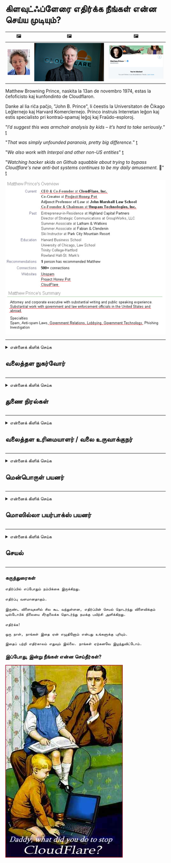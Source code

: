 # கிளவுட்ஃப்ளேரை எதிர்க்க நீங்கள் என்ன செய்ய முடியும்?

| 🖼 | 🖼 | 🖼 |
| --- | --- | --- |
| ![](../image/matthew_prince_teen.jpg) | ![](../image/matthew_prince.jpg) | ![](../image/blockedbymatthewprince.jpg) |


Matthew Browning Prince, naskita la 13an de novembro 1974, estas la ĉefoficisto kaj kunfondinto de Cloudflaron.

Danke al lia riĉa paĉjo, "John B. Prince", li ĉeestis la Universitaton de Ĉikago Leĝlernejo kaj Harvard Komerclernejo.
Princo instruis Interretan leĝon kaj estis specialisto pri kontraŭ-spamaj leĝoj kaj Fraŭdo-esploroj.


"*I’d suggest this was armchair analysis by kids – it’s hard to take seriously.*" [t](https://www.theguardian.com/technology/2015/nov/19/cloudflare-accused-by-anonymous-helping-isis)

"*That was simply unfounded paranoia, pretty big difference.*"  [t](https://twitter.com/xxdesmus/status/992757936123359233)

"*We also work with Interpol and other non-US entities*" [t](https://twitter.com/eastdakota/status/1203028504184360960)

"*Watching hacker skids on Github squabble about trying to bypass Cloudflare's new anti-bot systems continues to be my daily amusement.* 🍿" [t](https://twitter.com/eastdakota/status/1273277839102656515)


![](../image/whoismp.jpg)

---


<details>
<summary>என்னைக் கிளிக் செய்க

## வலைத்தள நுகர்வோர்
</summary>


- நீங்கள் விரும்பும் வலைத்தளம் கிளவுட்ஃப்ளேரைப் பயன்படுத்தினால், கிளவுட்ஃப்ளேரைப் பயன்படுத்த வேண்டாம் என்று அவர்களிடம் சொல்லுங்கள்.
  - பேஸ்புக், ரெட்டிட், ட்விட்டர் அல்லது மாஸ்டோடன் போன்ற சமூக ஊடகங்களில் சிணுங்குவதில் எந்த வித்தியாசமும் இல்லை. [ஹேஷ்டேக்குகளை விட செயல்கள் சத்தமாக இருக்கும்.](https://twitter.com/phyzonloop/status/1274132092490862594)
  - உங்களை உங்களுக்கு பயனுள்ளதாக மாற்ற விரும்பினால் வலைத்தள உரிமையாளருடன் தொடர்பு கொள்ள முயற்சிக்கவும்.

[கிளவுட்ஃப்ளேர் கூறினார்](https://github.com/Eloston/ungoogled-chromium/issues/783):
```
நீங்கள் சிக்கலில் ஈடுபடும் குறிப்பிட்ட சேவைகள் அல்லது தளங்களுக்கான நிர்வாகிகளை அணுகவும், உங்கள் அனுபவத்தைப் பகிர்ந்து கொள்ளவும் நாங்கள் பரிந்துரைக்கிறோம்.
```

[நீங்கள் இதைக் கேட்கவில்லை என்றால், வலைத்தள உரிமையாளருக்கு இந்தப் பிரச்சினை ஒருபோதும் தெரியாது.](../PEOPLE.md)

![](../image/liberapay.jpg)

[வெற்றிகரமான உதாரணம்](https://counterpartytalk.org/t/turn-off-cloudflare-on-counterparty-co-plz/164/5).<br>
உன்னிடம் ஒரு பிரச்சினை இருக்கிறது? [இப்போது உங்கள் குரலை உயர்த்துங்கள்.](https://github.com/maraoz/maraoz.github.io/issues/1) உதாரணம் கீழே.

```
கார்ப்பரேட் தணிக்கை மற்றும் வெகுஜன கண்காணிப்புக்கு நீங்கள் உதவுகிறீர்கள்.
https://git.sdf.org/deCloudflare/cloudflare-tor/src/branch/master/README.md
```

```
உங்கள் வலைப்பக்கம் கிளவுட்ஃப்ளேரின் தனியுரிமை-துஷ்பிரயோகம் செய்யும் தனியார் சுவர் தோட்டத்தில் உள்ளது.
https://git.sdf.org/deCloudflare/cloudflare-tor/
```

- வலைத்தளத்தின் தனியுரிமைக் கொள்கையைப் படிக்க சிறிது நேரம் ஒதுக்குங்கள்.
  - வலைத்தளம் கிளவுட்ஃப்ளேருக்குப் பின்னால் இருந்தால் அல்லது வலைத்தளம் கிளவுட்ஃப்ளேருடன் இணைக்கப்பட்ட சேவைகளைப் பயன்படுத்துகிறது.

இது "கிளவுட்ஃப்ளேர்" என்றால் என்ன என்பதை விளக்க வேண்டும், மேலும் உங்கள் தரவை கிளவுட்ஃப்ளேருடன் பகிர்ந்து கொள்ள அனுமதி கேட்க வேண்டும். அவ்வாறு செய்யத் தவறினால் நம்பிக்கை மீறப்படும், மேலும் கேள்விக்குரிய வலைத்தளம் தவிர்க்கப்பட வேண்டும்.

[ஏற்றுக்கொள்ளக்கூடிய தனியுரிமைக் கொள்கை எடுத்துக்காட்டு இங்கே](https://archive.is/bDlTz) ("Subprocessors" > "Entity Name")

```
உங்கள் தனியுரிமைக் கொள்கையைப் படித்திருக்கிறேன், கிளவுட்ஃப்ளேர் என்ற வார்த்தையை என்னால் கண்டுபிடிக்க முடியவில்லை.
கிளவுட்ஃப்ளேருக்கு எனது தரவை நீங்கள் தொடர்ந்து வழங்கினால், உங்களுடன் தரவைப் பகிர மறுக்கிறேன்.
https://git.sdf.org/deCloudflare/cloudflare-tor/
```

கிளவுட்ஃப்ளேர் என்ற சொல் இல்லாத தனியுரிமைக் கொள்கையின் எடுத்துக்காட்டு இது.
[Liberland Jobs](https://archive.is/daKIr) [privacy policy](https://docsend.com/view/feiwyte):

![](../image/cfwontobey.jpg)

கிளவுட்ஃப்ளேருக்கு அவற்றின் தனியுரிமைக் கொள்கை உள்ளது.
[கிளவுட்ஃப்ளேர் டாக்ஸிங் மக்களை விரும்புகிறது.](https://www.reddit.com/r/GamerGhazi/comments/2s64fe/be_wary_reporting_to_cloudflare/)

வலைத்தளத்தின் பதிவு படிவத்திற்கு இங்கே ஒரு சிறந்த எடுத்துக்காட்டு.
AFAIK, பூஜ்ஜிய வலைத்தளம் இதைச் செய்யுங்கள். நீங்கள் அவர்களை நம்புவீர்களா?

```
“XYZ க்கு பதிவுபெறு” என்பதைக் கிளிக் செய்வதன் மூலம், எங்கள் சேவை விதிமுறைகள் மற்றும் தனியுரிமை அறிக்கையை நீங்கள் ஒப்புக்கொள்கிறீர்கள்.
உங்கள் தரவை கிளவுட்ஃப்ளேருடன் பகிர்ந்து கொள்ள ஒப்புக்கொள்கிறீர்கள், மேலும் கிளவுட்ஃப்ளேரின் தனியுரிமை அறிக்கையையும் ஒப்புக்கொள்கிறீர்கள்.
கிளவுட்ஃப்ளேர் உங்கள் தகவலைக் கசியவிட்டால் அல்லது எங்கள் சேவையகங்களுடன் இணைக்க உங்களை அனுமதிக்காவிட்டால், அது எங்கள் தவறு அல்ல. [*]

[ பதிவுபெறுக ] [ நான் ஏற்கவில்லை ]
```
[*] [PEOPLE.md](../PEOPLE.md)


- அவர்களின் சேவையைப் பயன்படுத்த வேண்டாம். நீங்கள் கிளவுட்ஃப்ளேரால் பார்க்கப்படுகிறீர்கள் என்பதை நினைவில் கொள்க.
  - ["I'm in your TLS, sniffin' your passworz"](../image/iminurtls.jpg)

- பிற வலைத்தளத்தைத் தேடுங்கள். இணையத்தில் மாற்று மற்றும் சந்தர்ப்பங்கள் உள்ளன!

- தினசரி அடிப்படையில் டோரைப் பயன்படுத்த உங்கள் நண்பர்களை நம்புங்கள்.
  - அநாமதேயமானது திறந்த இணையத்தின் தரமாக இருக்க வேண்டும்!
  - [டோர் திட்டம் இந்த திட்டத்தை விரும்பவில்லை என்பதை நினைவில் கொள்க.](../HISTORY.md)

</details>

------

<details>
<summary>என்னைக் கிளிக் செய்க

## துணை நிரல்கள்
</summary>

- உங்கள் உலாவி பயர்பாக்ஸ், டோர் உலாவி அல்லது இணைக்கப்படாத குரோமியம் என்றால், இந்த துணை நிரல்களில் ஒன்றை கீழே பயன்படுத்தவும்.
  - நீங்கள் பிற புதிய துணை நிரல்களைச் சேர்க்க விரும்பினால் முதலில் அதைப் பற்றி கேளுங்கள்.


| பெயர் | டெவலப்பர் | ஆதரவு | தடுக்க முடியும் | அறிவிக்க முடியும் | Chrome |
| -------- | -------- | -------- | -------- | -------- | -------- |
| [Bloku Cloudflaron MITM-Atakon](../subfiles/about.bcma.md) | #Addon | [ ? ](README.md) | **ஆம்**     | **ஆம்**     |  **ஆம்** |
| [Ĉu ligoj estas vundeblaj al MITM-atako?](../subfiles/about.ismm.md) | #Addon | [ ? ](README.md) | இல்லை     | **ஆம்**     |  **ஆம்** |
| [Ĉu ĉi tiuj ligoj blokos Tor-uzanton?](../subfiles/about.isat.md) | #Addon | [ ? ](README.md) | இல்லை     | **ஆம்**     |  **ஆம்** |
| [Block Cloudflare MITM Attack](https://trac.torproject.org/projects/tor/attachment/ticket/24351/block_cloudflare_mitm_attack-1.0.14.1-an%2Bfx.xpi)<br>[**DELETED BY TOR PROJECT**](../HISTORY.md) | nullius | [ ? ](tool/block_cloudflare_mitm_fx), [Link](README.md) | **ஆம்**     | **ஆம்**     |  இல்லை |
| [TPRB](http://34ahehcli3epmhbu2wbl6kw6zdfl74iyc4vg3ja4xwhhst332z3knkyd.onion/) | Sw | [ ? ](http://34ahehcli3epmhbu2wbl6kw6zdfl74iyc4vg3ja4xwhhst332z3knkyd.onion/) | **ஆம்**     | **ஆம்**     |  இல்லை |
| [Detect Cloudflare](https://addons.mozilla.org/en-US/firefox/addon/detect-cloudflare/) | Frank Otto | [ ? ](https://github.com/traktofon/cf-detect) | இல்லை     | **ஆம்**     |  இல்லை |
| [True Sight](https://addons.mozilla.org/en-US/firefox/addon/detect-cloudflare-plus/) | claustromaniac | [ ? ](https://github.com/claustromaniac/detect-cloudflare-plus) | இல்லை     | **ஆம்**     |  இல்லை |
| [Which Cloudflare datacenter am I visiting?](https://addons.mozilla.org/en-US/firefox/addon/cf-pop/) | 依云 | [ ? ](https://github.com/lilydjwg/cf-pop) | இல்லை     | **ஆம்**     |  இல்லை |


- "Decentraleyes" "CDNJS (Cloudflare)" உடனான இணைப்பை நிறுத்த முடியும்.
  - இது நெட்வொர்க்குகளை அடைவதிலிருந்து நிறைய கோரிக்கைகளைத் தடுக்கிறது, மேலும் தளங்களை உடைக்காமல் இருக்க உள்ளூர் கோப்புகளுக்கு உதவுகிறது.
  - டெவலப்பர் பதிலளித்தார்: "[very concerning indeed](https://github.com/Synzvato/decentraleyes/issues/236#issuecomment-352049501)", "[widespread usage severely centralizes the web](https://github.com/Synzvato/decentraleyes/issues/251#issuecomment-366752049)"

- [உங்கள் சான்றிதழ் ஆணையத்திலிருந்து (CA) கிளவுட்ஃப்ளேர் சான்றிதழை அகற்றலாம் அல்லது அவநம்பிக்கை கொள்ளலாம்.](https://www.ssl.com/how-to/remove-root-certificate-firefox/)

</details>

------

<details>
<summary>என்னைக் கிளிக் செய்க

## வலைத்தள உரிமையாளர் / வலை உருவாக்குநர்
</summary>


![](../image/word_cloudflarefree.jpg)

- Cloudflare கரைசலைப் பயன்படுத்த வேண்டாம், காலம்.
  - அதை விட நீங்கள் சிறப்பாக செய்ய முடியும், இல்லையா? [கிளவுட்ஃப்ளேர் சந்தாக்கள், திட்டங்கள், களங்கள் அல்லது கணக்குகளை எவ்வாறு அகற்றுவது என்பது இங்கே.](https://support.cloudflare.com/hc/en-us/articles/200167776-Removing-subscriptions-plans-domains-or-accounts)

| 🖼 | 🖼 |
| --- | --- |
| ![](../image/htmlalertcloudflare.jpg) | ![](../image/htmlalertcloudflare2.jpg) |

- மேலும் வாடிக்கையாளர்கள் வேண்டுமா? என்ன செய்ய வேண்டும் என்று உனக்கு தெரியும். குறிப்பு "வரிக்கு மேலே" உள்ளது.
  - [வணக்கம், "நாங்கள் உங்கள் தனியுரிமையை தீவிரமாக எடுத்துக்கொள்கிறோம்" என்று எழுதியுள்ளீர்கள், ஆனால் எனக்கு "பிழை 403 தடைசெய்யப்பட்ட அநாமதேய ப்ராக்ஸி அனுமதிக்கப்படவில்லை".](https://it.slashdot.org/story/19/02/19/0033255/stop-saying-we-take-your-privacy-and-security-seriously) டோர் அல்லது வி.பி.என் ஏன் தடுக்கிறீர்கள்? [தற்காலிக மின்னஞ்சல்களை ஏன் தடுக்கிறீர்கள்?](http://523kpawzkarw3j6afz2elxfs4h3hfclomkcmbjs6kaimo4lokympi6yd.onion/)

![](../image/anonexist.jpg)

- கிளவுட்ஃப்ளேரைப் பயன்படுத்துவது செயலிழப்புக்கான வாய்ப்புகளை அதிகரிக்கும். உங்கள் சேவையகம் செயலிழந்துவிட்டால் அல்லது கிளவுட்ஃப்ளேர் கீழே இருந்தால் பார்வையாளர்கள் உங்கள் வலைத்தளத்தை அணுக முடியாது.
  - [கிளவுட்ஃப்ளேர் ஒருபோதும் கீழே போகாது என்று நீங்கள் உண்மையில் நினைத்தீர்களா?](https://www.ibtimes.com/cloudflare-down-not-working-sites-producing-504-gateway-timeout-errors-2618008) [Another](https://twitter.com/Jedduff/status/1097875615997399040) [sample](https://twitter.com/search?f=tweets&vertical=default&q=Cloudflare%20is%20having%20problems). [Need more](../PEOPLE.md)?

![](../image/cloudflareinternalerror.jpg)

- உங்கள் "ஏபிஐ சேவை", "மென்பொருள் புதுப்பிப்பு சேவையகம்" அல்லது "ஆர்எஸ்எஸ் ஊட்டம்" ப்ராக்ஸி செய்ய கிளவுட்ஃப்ளேரைப் பயன்படுத்துவது உங்கள் வாடிக்கையாளருக்கு தீங்கு விளைவிக்கும். ஒரு வாடிக்கையாளர் உங்களை அழைத்து, "உங்கள் API ஐ இனி என்னால் பயன்படுத்த முடியாது" என்று கூறினார், மேலும் என்ன நடக்கிறது என்று உங்களுக்குத் தெரியாது. கிளவுட்ஃப்ளேர் உங்கள் வாடிக்கையாளரை அமைதியாக தடுக்க முடியும். பரவாயில்லை என்று நினைக்கிறீர்களா?
  - பல ஆர்எஸ்எஸ் ரீடர் கிளையன்ட் மற்றும் ஆர்எஸ்எஸ் ரீடர் ஆன்லைன் சேவை உள்ளன. நீங்கள் குழுசேர மக்களை அனுமதிக்கவில்லை என்றால் ஏன் ஆர்எஸ்எஸ் ஊட்டத்தை வெளியிடுகிறீர்கள்?

![](../image/rssfeedovercf.jpg)

- உங்களுக்கு HTTPS சான்றிதழ் தேவையா? "குறியாக்கம் செய்வோம்" அல்லது CA நிறுவனத்திடமிருந்து வாங்கவும்.

- உங்களுக்கு டிஎன்எஸ் சேவையகம் தேவையா? உங்கள் சொந்த சேவையகத்தை அமைக்க முடியவில்லையா? அவர்களுக்கு எப்படி: [Hurricane Electric Free DNS](https://dns.he.net/), [Dyn.com](https://dyn.com/dns/), [1984 Hosting](https://www.1984hosting.com/), [Afraid.Org (நீங்கள் TOR ஐப் பயன்படுத்தினால் நிர்வாகி உங்கள் கணக்கை நீக்கவும்)](https://freedns.afraid.org/)

- ஹோஸ்டிங் சேவையைத் தேடுகிறீர்களா? இலவசமா? அவர்களுக்கு எப்படி: [Onion Service](http://vww6ybal4bd7szmgncyruucpgfkqahzddi37ktceo3ah7ngmcopnpyyd.onion/en/security/network-security/tor/onionservices-best-practices), [Free Web Hosting Area](https://freewha.com/), [Autistici/Inventati Web Site Hosting](https://www.autinv5q6en4gpf4.onion/services/website), [Github Pages](https://pages.github.com/), [Surge](https://surge.sh/)
  - [கிளவுட்ஃப்ளேருக்கு மாற்று](../subfiles/cloudflare-alternatives.md)

- நீங்கள் "cloudflare-ipfs.com" ஐப் பயன்படுத்துகிறீர்களா? [கிளவுட்ஃப்ளேர் ஐபிஎஃப்எஸ் மோசமானது என்று உங்களுக்குத் தெரியுமா?](../PEOPLE.md)

- உங்கள் சேவையகத்தில் OWASP மற்றும் Fail2Ban போன்ற வலை பயன்பாட்டு ஃபயர்வாலை நிறுவி அதை சரியாக உள்ளமைக்கவும்.
  - டாரைத் தடுப்பது ஒரு தீர்வு அல்ல. சிறிய மோசமான பயனர்களுக்காக அனைவரையும் தண்டிக்க வேண்டாம்.

- உங்கள் வலைத்தளத்தை அணுகுவதிலிருந்து "கிளவுட்ஃப்ளேர் வார்ப்" பயனர்களை திருப்பி விடுங்கள் அல்லது தடுக்கவும். உங்களால் முடிந்தால் ஒரு காரணத்தை வழங்கவும்.

> ஐபி பட்டியல்: "[கிளவுட்ஃப்ளேரின் தற்போதைய ஐபி வரம்புகள்](cloudflare_inc/)"

> A: அவற்றைத் தடு

```
server {
...
deny 173.245.48.0/20;
deny 103.21.244.0/22;
deny 103.22.200.0/22;
deny 103.31.4.0/22;
deny 141.101.64.0/18;
deny 108.162.192.0/18;
deny 190.93.240.0/20;
deny 188.114.96.0/20;
deny 197.234.240.0/22;
deny 198.41.128.0/17;
deny 162.158.0.0/15;
deny 104.16.0.0/12;
deny 172.64.0.0/13;
deny 131.0.72.0/22;
deny 2400:cb00::/32;
deny 2606:4700::/32;
deny 2803:f800::/32;
deny 2405:b500::/32;
deny 2405:8100::/32;
deny 2a06:98c0::/29;
deny 2c0f:f248::/32;
...
}
```

> B: எச்சரிக்கை பக்கத்திற்கு திருப்பி விடுங்கள்

```
http {
...
geo $iscf {
default 0;
173.245.48.0/20 1;
103.21.244.0/22 1;
103.22.200.0/22 1;
103.31.4.0/22 1;
141.101.64.0/18 1;
108.162.192.0/18 1;
190.93.240.0/20 1;
188.114.96.0/20 1;
197.234.240.0/22 1;
198.41.128.0/17 1;
162.158.0.0/15 1;
104.16.0.0/12 1;
172.64.0.0/13 1;
131.0.72.0/22 1;
2400:cb00::/32 1;
2606:4700::/32 1;
2803:f800::/32 1;
2405:b500::/32 1;
2405:8100::/32 1;
2a06:98c0::/29 1;
2c0f:f248::/32 1;
}
...
}

server {
...
if ($iscf) {rewrite ^ https://example.com/cfwsorry.php;}
...
}

<?php
header('HTTP/1.1 406 Not Acceptable');
echo <<<CLOUDFLARED
Thank you for visiting ourwebsite.com!<br />
We are sorry, but we can't serve you because your connection is being intercepted by Cloudflare.<br />
Please read https://git.sdf.org/deCloudflare/cloudflare-tor for more information.<br />
CLOUDFLARED;
die();
```

- நீங்கள் சுதந்திரத்தை நம்புகிறீர்கள் மற்றும் அநாமதேய பயனர்களை வரவேற்கிறீர்கள் என்றால் டோர் வெங்காய சேவை அல்லது I2P இன்சைட்டை அமைக்கவும்.

- பிற கிளியர்நெட் / டோர் இரட்டை வலைத்தள ஆபரேட்டர்களிடமிருந்து ஆலோசனை கேட்டு அநாமதேய நண்பர்களை உருவாக்குங்கள்!

</details>

------

<details>
<summary>என்னைக் கிளிக் செய்க

## மென்பொருள் பயனர்
</summary>


- Discord என்பது CloudFlare ஐப் பயன்படுத்துகிறது. மாற்று? நாங்கள் பரிந்துரைக்கிறோம் [**Briar** (Android)](https://f-droid.org/en/packages/org.briarproject.briar.android/), [Ricochet (PC)](https://ricochet.im/), [Tox + Tor (Android/PC)](https://tox.chat/download.html)
  - பிரையரில் டோர் டீமான் அடங்கும், எனவே நீங்கள் ஆர்போட்டை நிறுவ வேண்டியதில்லை.
  - Qwtch டெவலப்பர்கள், திறந்த தனியுரிமை, தங்கள் கிட் சேவையிலிருந்து முன்னறிவிப்பின்றி stop_cloudflare திட்டத்தை நீக்கியது.

- நீங்கள் டெபியன் குனு / லினக்ஸ் அல்லது ஏதேனும் வழித்தோன்றலைப் பயன்படுத்தினால், குழுசேரவும்: [bug #831835](https://bugs.debian.org/cgi-bin/bugreport.cgi?bug=831835). உங்களால் முடிந்தால், பேட்சை சரிபார்க்க உதவுங்கள், மேலும் அதை ஏற்றுக்கொள்ள வேண்டுமா என்பது குறித்து சரியான முடிவுக்கு வர பராமரிப்பாளருக்கு உதவுங்கள்.

- இந்த உலாவிகளை எப்போதும் பரிந்துரைக்கவும்.

| பெயர் | டெவலப்பர் | ஆதரவு | கருத்து |
| -------- | -------- | -------- | -------- |
| [Ungoogled-Chromium](https://ungoogled-software.github.io/ungoogled-chromium-binaries/) | Eloston | [ ? ](https://github.com/Eloston/ungoogled-chromium) | PC (Win, Mac, Linux)  _!Tor_ |
| [Bromite](https://www.bromite.org/fdroid) | Bromite | [ ? ](https://github.com/bromite/bromite/issues) | Android  _!Tor_ |
| [Tor Browser](https://www.torproject.org/download/) | Tor Project | [ ? ](https://support.torproject.org/) | PC (Win, Mac, Linux)  _Tor_|
| [Tor Browser Android](https://www.torproject.org/download/) | Tor Project | [ ? ](https://support.torproject.org/) | Android  _Tor_|
| [Onion Browser](https://itunes.apple.com/us/app/onion-browser/id519296448?mt=8) | Mike Tigas | [ ? ](https://github.com/OnionBrowser/OnionBrowser/issues) | Apple iOS  _Tor_|
| [GNU/Icecat](https://www.gnu.org/software/gnuzilla/) | GNU | [ ? ](https://www.gnu.org/software/gnuzilla/) | PC (Linux) |
| [IceCatMobile](https://f-droid.org/en/packages/org.gnu.icecat/) | GNU | [ ? ](https://lists.gnu.org/mailman/listinfo/bug-gnuzilla) | Android |
| [Iridium Browser](https://iridiumbrowser.de/about/) | Iridium | [ ? ](https://github.com/iridium-browser/iridium-browser/) | PC (Win, Mac, Linux, OpenBSD) |


பிற மென்பொருளின் தனியுரிமை அபூரணமானது. டோர் உலாவி "சரியானது" என்று இது அர்த்தப்படுத்துவதில்லை.
இணையம் மற்றும் தொழில்நுட்பத்தில் 100% பாதுகாப்பான அல்லது 100% தனிப்பட்டதாக இல்லை.

- டோர் பயன்படுத்த வேண்டாமா? டோர் டீமனுடன் எந்த உலாவியையும் பயன்படுத்தலாம்.
  - [டோர் திட்டம் இதை விரும்பவில்லை என்பதை நினைவில் கொள்க.](https://support.torproject.org/tbb/tbb-9/) நீங்கள் அவ்வாறு செய்ய முடிந்தால் டோர் உலாவியைப் பயன்படுத்தவும்.
- [டோருடன் குரோமியத்தை எவ்வாறு பயன்படுத்துவது](../subfiles/chromium_tor.md)


பிற மென்பொருளின் தனியுரிமை பற்றி பேசலாம்.

- [நீங்கள் உண்மையில் பயர்பாக்ஸைப் பயன்படுத்த வேண்டும் என்றால், "பயர்பாக்ஸ் ஈஎஸ்ஆர்" ஐத் தேர்ந்தெடுக்கவும்.](https://www.mozilla.org/en-US/firefox/organizations/)
  - [பயர்பாக்ஸ் - ஸ்பைவேர் கண்காணிப்பு](https://spyware.neocities.org/articles/firefox.html)
  - [பயர்பாக்ஸ் சுதந்திரமான பேச்சை நிராகரிக்கிறது, சுதந்திரமான பேச்சுக்கு தடை விதிக்கிறது](https://web.archive.org/web/20200423010026/https://reclaimthenet.org/firefox-rejects-free-speech-bans-free-speech-commenting-plugin-dissenter-from-its-extensions-gallery/)
  - ["100+ கீழ்நோக்குகள். ஒரு மென்பொருள் நிறுவனத்துடன் ஒட்டிக்கொள்ளும்படி கேட்பது போல் தெரிகிறது ... இந்த நாட்களில் மென்பொருள் அதிகம்."](https://old.reddit.com/r/firefox/comments/gutdiw/weve_got_work_to_do_the_mozilla_blog/fslbbb6/)
  - [ஓ, ஃபயர்பாக்ஸ் எனது URL பட்டியில் ஸ்பான்சர் செய்த இணைப்புகளை ஏன் காட்டுகிறது?](https://www.reddit.com/r/firefox/comments/jybx2w/uh_why_is_firefox_showing_me_sponsored_links_in/)
  - [மொஸில்லா - பிசாசு அவதாரம்](https://digdeeper.neocities.org/ghost/mozilla.html)

- [நினைவில் கொள்ளுங்கள், மொஸில்லா கிளவுட்ஃப்ளேர் சேவையைப் பயன்படுத்துகிறது.](https://www.robtex.com/dns-lookup/www.mozilla.org) [அவர்கள் தங்கள் தயாரிப்பில் கிளவுட்ஃப்ளேரின் டிஎன்எஸ் சேவையையும் பயன்படுத்துகிறார்கள்.](https://www.theregister.co.uk/2018/03/21/mozilla_testing_dns_encryption/)

- [இந்த டிக்கெட்டை மொஸில்லா அதிகாரப்பூர்வமாக நிராகரித்தது.](https://bugzilla.mozilla.org/show_bug.cgi?id=1426618)

- [பயர்பாக்ஸ் ஃபோகஸ் ஒரு நகைச்சுவை.](https://github.com/mozilla-mobile/focus-android/issues/1743) [டெலிமெட்ரியை முடக்குவதாக அவர்கள் உறுதியளித்தனர், ஆனால் அவர்கள் அதை மாற்றினர்.](https://github.com/mozilla-mobile/focus-android/issues/4210)

- [பேல்மூன் / பசிலிஸ்க் டெவலப்பர் கிளவுட்ஃப்ளேரை நேசிக்கிறார்.](https://github.com/mozilla-mobile/focus-android/issues/1743#issuecomment-345993097)
  - [வெளிறிய மூனின் காப்பக சேவையகம் 18 மாதங்களுக்கு தீம்பொருளை ஹேக் செய்து பரப்பியது](https://www.reddit.com/r/privacytoolsIO/comments/cc808y/pale_moons_archive_server_hacked_and_spread/)
  - டோர் பயனர்களையும் அவர் வெறுக்கிறார் - "[இது டோரை நோக்கி விரோதமாக இருக்கட்டும். டோர் அதன் மிக உயர்ந்த துஷ்பிரயோக காரணியைக் கருத்தில் கொண்டு பெரும்பாலான தளங்கள் விரோதமாக இருக்க வேண்டும் என்று நான் நினைக்கிறேன்.](https://github.com/yacy/yacy_search_server/issues/314#issuecomment-565932097)"

- [வாட்டர்ஃபாக்ஸில் கடுமையான "தொலைபேசிகள் வீடு" சிக்கல் உள்ளது](https://spyware.neocities.org/articles/waterfox.html)

- [கூகிள் குரோம் ஒரு ஸ்பைவேர்.](https://www.gnu.org/proprietary/malware-google.en.html)
  - [Google உங்கள் செயல்பாட்டை சுயவிவரப்படுத்துகிறது.](https://spyware.neocities.org/articles/chrome.html)

- [எஸ்.ஆர்.வேர் இரும்பு பல தொலைபேசிகளை வீட்டு இணைப்பை உருவாக்குகிறது.](https://spyware.neocities.org/articles/iron.html) இது Google களங்களுடனும் இணைகிறது.

- [தைரியமான உலாவி அனுமதிப்பட்டியல் பேஸ்புக் / ட்விட்டர் டிராக்கர்கள்.](https://www.bleepingcomputer.com/news/security/facebook-twitter-trackers-whitelisted-by-brave-browser/)
  - [இங்கே மேலும் சிக்கல்கள் உள்ளன.](https://spyware.neocities.org/articles/brave.html)
  - [பைனன்ஸ் இணைப்பு ஐடி](https://twitter.com/cryptonator1337/status/1269594587716374528)

- [மைக்ரோசாஃப்ட் எட்ஜ் பேஸ்புக் பயனர்களின் முதுகில் ஃப்ளாஷ் குறியீட்டை இயக்க அனுமதிக்கிறது.](https://www.zdnet.com/article/microsoft-edge-lets-facebook-run-flash-code-behind-users-backs/)

- [விவால்டி உங்கள் தனியுரிமையை மதிக்கவில்லை.](https://spyware.neocities.org/articles/vivaldi.html)

- [ஓபரா ஸ்பைவேர் நிலை: மிக உயர்ந்தது](https://spyware.neocities.org/articles/opera.html)

- Apple iOS: [நீங்கள் iOS ஐப் பயன்படுத்தக்கூடாது, முக்கியமாக இது தீம்பொருள் என்பதால்.](https://www.gnu.org/proprietary/malware-apple.html)

எனவே மேலே அட்டவணைக்கு மட்டுமே பரிந்துரைக்கிறோம். வேறொன்றுமில்லை.

</details>

------

<details>
<summary>என்னைக் கிளிக் செய்க

## மொஸில்லா பயர்பாக்ஸ் பயனர்
</summary>


- "ஃபயர்பாக்ஸ் நைட்லி" விலகல் முறை இல்லாமல் பிழைத்திருத்த-நிலை தகவல்களை மொஸில்லா சேவையகங்களுக்கு அனுப்பும்.
  - [மொஸில்லா சேவையகங்கள் கிளவுட்ஃப்ளேரைத் துடைக்கின்றன](https://www.digwebinterface.com/?hostnames=www.mozilla.org%0D%0Amozilla.cloudflare-dns.com&type=&ns=resolver&useresolver=8.8.4.4&nameservers=)

- மொஸில்லா சேவையகங்களுடன் இணைக்க பயர்பாக்ஸை தடை செய்வது சாத்தியமாகும்.
  - [மொஸில்லாவின் கொள்கை-வார்ப்புருக்கள் வழிகாட்டி](https://github.com/mozilla/policy-templates/blob/master/README.md)
  - இந்த தந்திரம் பின்னர் பதிப்பில் வேலை செய்வதை நிறுத்தக்கூடும் என்பதை நினைவில் கொள்ளுங்கள், ஏனெனில் மொஸில்லா தங்களை அனுமதிப்பட்டியலை விரும்புகிறது.
  - அவற்றை முழுமையாகத் தடுக்க ஃபயர்வால் மற்றும் டிஎன்எஸ் வடிப்பானைப் பயன்படுத்தவும்.

"`/distribution/policies.json`"

>     "WebsiteFilter": {
> 		"Block": [
> 		"*://*.mozilla.com/*",
> 		"*://*.mozilla.net/*",
> 		"*://*.mozilla.org/*",
> 		"*://webcompat.com/*",
> 		"*://*.firefox.com/*",
> 		"*://*.thunderbird.net/*",
> 		"*://*.cloudflare.com/*"
> 		]
>     },


- ~~மொஸில்லாவின் டிராக்கரில் ஒரு பிழையைப் புகாரளித்து, கிளவுட்ஃப்ளேரைப் பயன்படுத்த வேண்டாம் என்று சொல்லுங்கள்.~~ பக்ஸில்லா குறித்து ஒரு பிழை அறிக்கை இருந்தது. பலர் தங்கள் கவலையை வெளியிட்டனர், இருப்பினும் பிழை 2018 இல் நிர்வாகியால் மறைக்கப்பட்டது.

- பயர்பாக்ஸில் DoH ஐ முடக்கலாம்.
  - [பயர்பாக்ஸின் இயல்புநிலை டிஎன்எஸ் வழங்குநரை மாற்றவும்](../subfiles/change-firefox-dns.md)

![](../image/firefoxdns.jpg)

- [நீங்கள் ISP அல்லாத DNS ஐப் பயன்படுத்த விரும்பினால், OpenNIC Tier2 DNS சேவையைப் பயன்படுத்தவும் அல்லது Cloudflare அல்லாத DNS சேவைகளைப் பயன்படுத்தவும்.](https://wiki.opennic.org/start)
![](../image/opennic.jpg)
  - டி.என்.எஸ் உடன் கிளவுட்ஃப்ளேரைத் தடு. [Crimeflare DNS](https://dns.crimeflare.eu.org/)

- நீங்கள் டோரை டிஎன்எஸ் தீர்வாகப் பயன்படுத்தலாம். [நீங்கள் டோர் நிபுணர் இல்லையென்றால், இங்கே கேள்வி கேளுங்கள்.](https://tor.stackexchange.com/)

> **எப்படி?**
> 1. டோர் பதிவிறக்கம் செய்து உங்கள் கணினியில் நிறுவவும்.
> 2. இந்த வரியை "torrc" கோப்பில் சேர்க்கவும்.
> DNSPort 127.0.0.1:53
> 3. டோர் மறுதொடக்கம்.
> 4. உங்கள் கணினியின் டிஎன்எஸ் சேவையகத்தை "127.0.0.1" என அமைக்கவும்.

</details>

------

<details>
<summary>என்னைக் கிளிக் செய்க

## செயல்
</summary>


- கிளவுட்ஃப்ளேரின் ஆபத்துகளைப் பற்றி உங்களைச் சுற்றியுள்ள மற்றவர்களிடம் சொல்லுங்கள்.

- [இந்த களஞ்சியத்தை மேம்படுத்த உதவுங்கள்.](https://git.sdf.org/deCloudflare/cloudflare-tor).
  - பட்டியல்கள், அதற்கு எதிரான வாதங்கள் மற்றும் விவரங்கள் இரண்டும்.

- [கிளவுட்ஃப்ளேர் (மற்றும் ஒத்த நிறுவனங்கள்) உடன் விஷயங்கள் தவறாக இருக்கும் இடத்தில் ஆவணப்படுத்தவும், பகிரங்கப்படுத்தவும், நீங்கள் அவ்வாறு செய்யும்போது இந்த களஞ்சியத்தைக் குறிப்பிடுவதை உறுதிசெய்க](https://git.sdf.org/deCloudflare/cloudflare-tor) :)

- இயல்பாகவே டோரைப் பயன்படுத்தி அதிகமானவர்களைப் பெறுங்கள், இதனால் அவர்கள் உலகின் பல்வேறு பகுதிகளின் பார்வையில் வலையை அனுபவிக்க முடியும்.

- கிளவுட்ஃப்ளேரிலிருந்து உலகை விடுவிப்பதற்காக அர்ப்பணிக்கப்பட்ட சமூக ஊடகங்கள் மற்றும் மீட்ஸ்பேஸில் குழுக்களைத் தொடங்குங்கள்.

- பொருத்தமான இடங்களில், இந்த களஞ்சியத்தில் இந்த குழுக்களுடன் இணைக்கவும் - இது குழுக்களாக ஒன்றிணைந்து செயல்படுவதை ஒருங்கிணைப்பதற்கான இடமாக இருக்கலாம்.

- [கிளவுட்ஃப்ளேருக்கு ஒரு அர்த்தமற்ற கார்ப்பரேட் அல்லாத மாற்றீட்டை வழங்கக்கூடிய ஒரு கூட்டுறவைத் தொடங்கவும்.](../subfiles/cloudflare-alternatives.md)

- கிளவுட்ஃப்ளேருக்கு எதிராக குறைந்தபட்சம் பல அடுக்கு பாதுகாப்பை வழங்க உதவும் எந்த மாற்று வழிகளையும் எங்களுக்குத் தெரியப்படுத்துங்கள்.

- நீங்கள் கிளவுட்ஃப்ளேர் வாடிக்கையாளராக இருந்தால், உங்கள் தனியுரிமை அமைப்புகளை அமைத்து, அவற்றை மீறும் வரை காத்திருங்கள்.
  - [பின்னர் அவற்றை ஸ்பேம் எதிர்ப்பு / தனியுரிமை மீறல் கட்டணங்களின் கீழ் கொண்டு வாருங்கள்.](https://twitter.com/thexpaw/status/1108424723233419264)

- நீங்கள் அமெரிக்காவில் இருந்தால் மற்றும் கேள்விக்குரிய வலைத்தளம் ஒரு வங்கி அல்லது கணக்காளர் என்றால், கிராம்-லீச்-பிளைலி சட்டத்தின் கீழ் சட்டரீதியான அழுத்தங்களைக் கொண்டுவர முயற்சிக்கவும், அல்லது குறைபாடுகள் உள்ள அமெரிக்கர்கள் மற்றும் நீங்கள் எவ்வளவு தூரம் வருகிறீர்கள் என்று எங்களுக்குத் தெரிவிக்கவும் .

- வலைத்தளம் ஒரு அரசாங்க தளமாக இருந்தால், அமெரிக்க அரசியலமைப்பின் 1 வது திருத்தத்தின் கீழ் சட்டரீதியான அழுத்தங்களை கொண்டு வர முயற்சிக்கவும்.

- நீங்கள் ஐரோப்பிய ஒன்றிய குடிமகனாக இருந்தால், உங்கள் தனிப்பட்ட தகவல்களை பொது தரவு பாதுகாப்பு ஒழுங்குமுறையின் கீழ் அனுப்ப வலைத்தளத்தை தொடர்பு கொள்ளுங்கள். அவர்கள் உங்கள் தகவலை உங்களுக்கு வழங்க மறுத்தால், அது சட்டத்தை மீறுவதாகும்.

- தங்கள் இணையதளத்தில் சேவையை வழங்குவதாகக் கூறும் நிறுவனங்களுக்கு, அவற்றை நுகர்வோர் பாதுகாப்பு நிறுவனங்கள் மற்றும் பிபிபிக்கு "தவறான விளம்பரம்" என்று புகாரளிக்க முயற்சிக்கவும். கிளவுட்ஃப்ளேர் வலைத்தளங்கள் கிளவுட்ஃப்ளேர் சேவையகங்களால் வழங்கப்படுகின்றன.

- [அமெரிக்க சூழலில் கிளவுட்ஃப்ளேர் பெரிதாகப் பெறத் தொடங்குகிறது என்று ஐடியூ பரிந்துரைக்கிறது, அவர்கள் மீது நம்பிக்கையற்ற சட்டம் கொண்டு வரப்படலாம்.](https://www.itu.int/en/ITU-T/Workshops-and-Seminars/20181218/Documents/Geoff_Huston_Presentation.pdf)

- குனு ஜிபிஎல் பதிப்பு 4 அத்தகைய சேவையின் பின்னால் மூலக் குறியீட்டைச் சேமிப்பதற்கு எதிரான ஒரு விதியை உள்ளடக்கியிருக்கலாம் என்பது கற்பனைக்குரியது, இது அனைத்து ஜிபிஎல்வி 4 மற்றும் பின்னர் நிரல்களுக்கு தேவைப்படுகிறது, குறைந்தபட்சம் மூலக் குறியீட்டை டோர் பயனர்களுக்கு எதிராக பாகுபாடு காட்டாத ஒரு ஊடகம் வழியாக அணுகலாம்.

</details>

------

### கருத்துரைகள்

```
எதிர்ப்பில் எப்போதும் நம்பிக்கை இருக்கிறது.

எதிர்ப்பு வளமானதாகும்.

இருண்ட விளைவுகளில் சில கூட வந்துள்ளன, எதிர்ப்பின் செயல் தொடர்ந்து விளைவிக்கும் டிஸ்டோபிக் நிலையை சீர்குலைக்க தொடர்ந்து நமக்கு பயிற்சி அளிக்கிறது.

எதிர்க்க!
```

```
ஒரு நாள், நாங்கள் இதை ஏன் எழுதினோம் என்பது உங்களுக்கு புரியும்.
```

```
இதைப் பற்றி எதிர்காலம் எதுவும் இல்லை. நாங்கள் ஏற்கனவே இழந்துவிட்டோம்.
```

### இப்போது, ​​இன்று நீங்கள் என்ன செய்தீர்கள்?


![](../image/stopcf.jpg)
